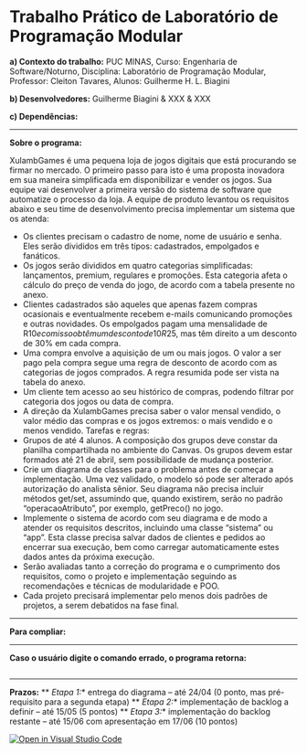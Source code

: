 # Trabalho Prático de Laboratório de Programação Modular

**a) Contexto do trabalho:** PUC MINAS, Curso: Engenharia de Software/Noturno, Disciplina: Laboratório de Programação Modular, Professor: Cleiton Tavares, Alunos: Guilherme H. L. Biagini

**b) Desenvolvedores:** Guilherme Biagini & XXX & XXX

**c) Dependências:**


---------------------------------------------------------------------------------------------------------------------------------

**Sobre o programa:**

XulambGames é uma pequena loja de jogos digitais que está procurando se firmar no mercado. O primeiro
passo para isto é uma proposta inovadora em sua maneira simplificada em disponibilizar e vender os jogos. Sua equipe
vai desenvolver a primeira versão do sistema de software que automatize o processo da loja. A equipe de produto
levantou os requisitos abaixo e seu time de desenvolvimento precisa implementar um sistema que os atenda:

* Os clientes precisam o cadastro de nome, nome de usuário e senha. Eles serão divididos em três tipos:
cadastrados, empolgados e fanáticos.
* Os jogos serão divididos em quatro categorias simplificadas: lançamentos, premium, regulares e promoções.
Esta categoria afeta o cálculo do preço de venda do jogo, de acordo com a tabela presente no anexo.
* Clientes cadastrados são aqueles que apenas fazem compras ocasionais e eventualmente recebem e-mails
comunicando promoções e outras novidades. Os empolgados pagam uma mensalidade de R$10 e com isso
obtêm um desconto de 10% em cada compra realizada. Já os fanáticos pagam uma mensalidade mais alta,
R$25, mas têm direito a um desconto de 30% em cada compra.
* Uma compra envolve a aquisição de um ou mais jogos. O valor a ser pago pela compra segue uma regra de
desconto de acordo com as categorias de jogos comprados. A regra resumida pode ser vista na tabela do anexo.
* Um cliente tem acesso ao seu histórico de compras, podendo filtrar por categoria dos jogos ou data de compra.
* A direção da XulambGames precisa saber o valor mensal vendido, o valor médio das compras e os jogos
extremos: o mais vendido e o menos vendido.
Tarefas e regras:
* Grupos de até 4 alunos. A composição dos grupos deve constar da planilha compartilhada no ambiente do
Canvas. Os grupos devem estar formados até 21 de abril, sem possibilidade de mudança posterior.
* Crie um diagrama de classes para o problema antes de começar a implementação. Uma vez validado, o modelo
só pode ser alterado após autorização do analista sênior. Seu diagrama não precisa incluir métodos get/set,
assumindo que, quando existirem, serão no padrão “operacaoAtributo”, por exemplo, getPreco() no jogo.
* Implemente o sistema de acordo com seu diagrama e de modo a atender os requisitos descritos, incluindo
uma classe “sistema” ou “app”. Esta classe precisa salvar dados de clientes e pedidos ao encerrar sua execução,
bem como carregar automaticamente estes dados antes da próxima execução.
* Serão avaliadas tanto a correção do programa e o cumprimento dos requisitos, como o projeto e
implementação seguindo as recomendações e técnicas de modularidade e POO.
* Cada projeto precisará implementar pelo menos dois padrões de projetos, a serem debatidos na fase final.

--------------------------------------------------------------------------------------------------------------------------------------

**Para compliar:**



--------------------------------------------------------------------------------------------------------------------------------------

**Caso o usuário digite o comando errado, o programa retorna:**  
```

```
-----------------------------------------------------------------------------------------------------------------------------------

**Prazos:**
** *Etapa 1:** entrega do diagrama – até 24/04 (0 ponto, mas pré-requisito para a segunda etapa)
** *Etapa 2:** implementação de backlog a definir – até 15/05 (5 pontos)
** *Etapa 3:** implementação do backlog restante – até 15/06 com apresentação em 17/06 (10 pontos)


[![Open in Visual Studio Code](https://classroom.github.com/assets/open-in-vscode-c66648af7eb3fe8bc4f294546bfd86ef473780cde1dea487d3c4ff354943c9ae.svg)](https://classroom.github.com/online_ide?assignment_repo_id=7794729&assignment_repo_type=AssignmentRepo)



